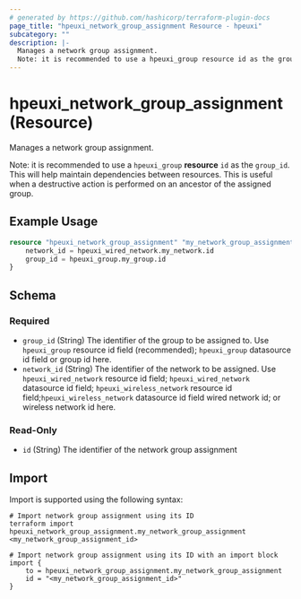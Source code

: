 ```yaml
---
# generated by https://github.com/hashicorp/terraform-plugin-docs
page_title: "hpeuxi_network_group_assignment Resource - hpeuxi"
subcategory: ""
description: |-
  Manages a network group assignment.
  Note: it is recommended to use a hpeuxi_group resource id as the group_id. This will help maintain dependencies between resources. This is useful when a destructive action is performed on an ancestor of the assigned group.
---
```


# hpeuxi_network_group_assignment (Resource)

Manages a network group assignment.

Note: it is recommended to use a `hpeuxi_group` **resource** `id` as the `group_id`. This will help maintain dependencies between resources. This is useful when a destructive action is performed on an ancestor of the assigned group.

## Example Usage

```terraform
resource "hpeuxi_network_group_assignment" "my_network_group_assignment" {
    network_id = hpeuxi_wired_network.my_network.id
    group_id = hpeuxi_group.my_group.id
}
```

<!-- schema generated by tfplugindocs -->
## Schema

### Required

- `group_id` (String) The identifier of the group to be assigned to. Use `hpeuxi_group` resource id field (recommended); `hpeuxi_group` datasource id field or group id here.
- `network_id` (String) The identifier of the network to be assigned. Use `hpeuxi_wired_network` resource id field; `hpeuxi_wired_network` datasource id field; `hpeuxi_wireless_network` resource id field;`hpeuxi_wireless_network` datasource id field wired network id; or wireless network id here.

### Read-Only

- `id` (String) The identifier of the network group assignment

## Import

Import is supported using the following syntax:

```shell
# Import network group assignment using its ID
terraform import hpeuxi_network_group_assignment.my_network_group_assignment <my_network_group_assignment_id>

# Import network group assignment using its ID with an import block
import {
    to = hpeuxi_network_group_assignment.my_network_group_assignment
    id = "<my_network_group_assignment_id>"
}
```
